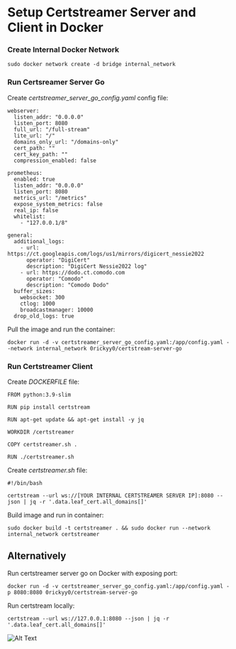 # Setup Certstreamer Server and Client in Docker

### Create Internal Docker Network

```
sudo docker network create -d bridge internal_network
```

### Run Certsreamer Server Go

Create *certstreamer_server_go_config.yaml* config file:
```
webserver:
  listen_addr: "0.0.0.0"
  listen_port: 8080
  full_url: "/full-stream"
  lite_url: "/"
  domains_only_url: "/domains-only"
  cert_path: ""
  cert_key_path: ""
  compression_enabled: false

prometheus:
  enabled: true
  listen_addr: "0.0.0.0"
  listen_port: 8080
  metrics_url: "/metrics"
  expose_system_metrics: false
  real_ip: false
  whitelist:
    - "127.0.0.1/8"

general:
  additional_logs:
    - url: https://ct.googleapis.com/logs/us1/mirrors/digicert_nessie2022
      operator: "DigiCert"
      description: "DigiCert Nessie2022 log"
    - url: https://dodo.ct.comodo.com
      operator: "Comodo"
      description: "Comodo Dodo"
  buffer_sizes:
    websocket: 300
    ctlog: 1000
    broadcastmanager: 10000
  drop_old_logs: true
```

Pull the image and run the container:
```
docker run -d -v certstreamer_server_go_config.yaml:/app/config.yaml --network internal_network 0rickyy0/certstream-server-go
```

### Run Certstreamer Client

Create *DOCKERFILE* file:
```
FROM python:3.9-slim

RUN pip install certstream

RUN apt-get update && apt-get install -y jq

WORKDIR /certstreamer

COPY certstreamer.sh .

RUN ./certstreamer.sh
```

Create *certstreamer.sh* file:
```
#!/bin/bash

certstream --url ws://[YOUR INTERNAL CERTSTREAMER SERVER IP]:8080 --json | jq -r '.data.leaf_cert.all_domains[]'
```

Build image and run in container:
```
sudo docker build -t certstreamer . && sudo docker run --network internal_network certstreamer
```

## Alternatively

Run certstreamer server go on Docker with exposing port:

```
docker run -d -v certstreamer_server_go_config.yaml:/app/config.yaml -p 8080:8080 0rickyy0/certstream-server-go
```

Run certstream locally:
```
certstream --url ws://127.0.0.1:8080 --json | jq -r '.data.leaf_cert.all_domains[]'
```

![Alt Text](unning.gif)